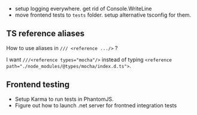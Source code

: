 - setup logging everywhere. get rid of Console.WriteLine
- move frontend tests to `tests` folder. setup alternative tsconfig for them. 



## TS reference aliases
How to use aliases in `/// <reference .../>`  ?

I want
`///<reference types="mocha"/>` 
instead of typing `<reference path="./node_modules/@types/mocha/index.d.ts">`.

## Frontend testing

- Setup Karma to run tests in PhantomJS. 
- Figure out how to launch .net server for frontned integration tests 